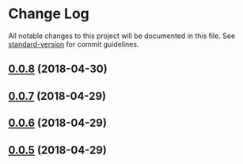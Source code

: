 # Change Log

All notable changes to this project will be documented in this file. See [standard-version](https://github.com/conventional-changelog/standard-version) for commit guidelines.

<a name="0.0.8"></a>
## [0.0.8](https://github.com/vscodeguru/select-guru/compare/v0.0.7...v0.0.8) (2018-04-30)



<a name="0.0.7"></a>
## [0.0.7](https://github.com/vscodeguru/select-guru/compare/v0.0.6...v0.0.7) (2018-04-29)



<a name="0.0.6"></a>
## [0.0.6](https://github.com/vscodeguru/select-guru/compare/v1.3.0...v0.0.6) (2018-04-29)



<a name="0.0.5"></a>
## [0.0.5](https://github.com/vscodeguru/select-guru/compare/v1.3.0...v0.0.5) (2018-04-29)
